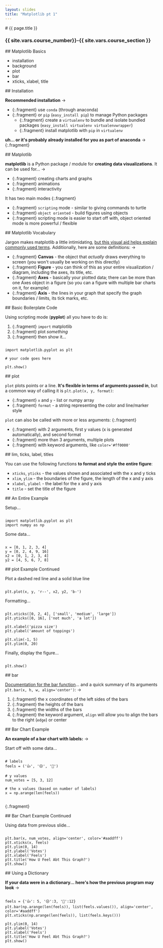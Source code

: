 ```yaml
---
layout: slides
title: "Matplotlib pt 1"
---
```


<section markdown="block" class="intro-slide">
# {{ page.title }}

### {{ site.vars.course_number}}-{{ site.vars.course_section }}

<p><small></small></p>
</section>

<section markdown="block">
## Matplotlib Basics

* installation
* background
* plot
* bar
* xticks, xlabel, title

</section>


<section markdown="block">
## Installation

__Recommended installation__ &rarr;

* {:.fragment} use `conda` (through anaconda) 
* {:.fragment} or `pip` (`easy_install pip`) to manage Python packages
	* {:.fragment} create a `virtualenv` to bundle and isolate bundled packages (`easy_install virtualenv virtualenvwrapper`)
	* {:.fragment} install matplotlib with `pip` in `virtualenv`

__uh... or it's probably already installed for you as part of anaconda__ &rarr;
{:.fragment}


</section>

<section markdown="block">
## Matplotlib

__matplotlib__ is a Python package / module for __creating data visualizations__. It can be used for...  &rarr;

* {:.fragment} creating charts and graphs
* {:.fragment} animations
* {:.fragment} interactivity

It has two main modes
{:.fragment}

* {:.fragment} `scripting` mode - similar to giving commands to turtle
* {:.fragment} `object oriented` - build figures using objects
* {:.fragment} scripting mode is easier to start off with, object oriented mode is more powerful / flexible

</section>

<section markdown="block">
## Matplotlib Vocabulary

Jargon makes matplotlib a little intimidating, [but this visual aid helps explain commonly used terms](https://matplotlib.org/tutorials/introductory/usage.html#parts-of-a-figurea). Additionally, here are some definitions: &rarr;

* {:.fragment} __Canvas__ - the object that _actually_ draws everything to screen (you won't usually be working on this directly)
* {:.fragment} __Figure__ - you can think of this as your entire visualization / diagram, including the axes, its title, etc.
* {:.fragment} __Axes__ - basically your plotted data; there can be more than one Axes object in a figure (so you can a figure with multiple bar charts on it, for example)
* {:.fragment} __Axis__ - the lines in your graph that specify the graph boundaries / limits, its tick marks, etc.
</section>


<section markdown="block">
## Basic Boilerplate Code 

Using scripting mode (__pyplot__) all you have to do is:

1. {:.fragment} `import` matplotlib
2. {:.fragment} plot _something_
3. {:.fragment} then show it...

<pre><code data-trim contenteditable>
import matplotlib.pyplot as plt

# your code goes here

plt.show()
</code></pre>

</section>

<section markdown="block">
## plot

`plot` plots points or a line. __It's flexible in terms of arguments passed in__, but a common way of calling it is `plt.plot(x, y, format)`:

* {:.fragment} `x` and `y` - list or numpy array 
* {:.fragment} `format` - a string representing the color and line/marker style

`plot` can also be called with more or less arguments: 
{:.fragment}

* {:.fragment} with 2 arguments, first y values (x is generated automatically), and second format
* {:.fragment} more than 3 arguments, multiple plots
* {:.fragment} with keyword arguments, like `color='#ff0000'`



</section>

<section markdown="block">
## lim, ticks, label, titles

You can use the following functions __to format and style the entire figure__:

* `xticks`, `yticks` - the values shown and associated with the x and y ticks
* `xlim`, `ylim` - the boundaries of the figure, the length of the x and y axis
* `xlabel`, `ylabel` - the label for the x and y axis
* `title` - set the title of the figure

</section>

<section markdown="block">
## An Entire Example

Setup...

<pre><code data-trim contenteditable>
import matplotlib.pyplot as plt
import numpy as np
</code></pre>

Some data...

<pre><code data-trim contenteditable>
x = [0, 1, 2, 3, 4]
y = [0, 2, 4, 9, 16]
x2 = [0, 1, 2, 3, 4]
y2 = [4, 5, 6, 7, 8]
</code></pre>

</section>

<section markdown="block">
## plot Example Continued

Plot a dashed red line and a solid blue line

<pre><code data-trim contenteditable>
plt.plot(x, y, 'r--', x2, y2, 'b-')
</code></pre>

Formatting...

<pre><code data-trim contenteditable>
plt.xticks([0, 2, 4], ['small', 'medium', 'large'])
plt.yticks([0, 16], ['not much', 'a lot'])

plt.xlabel('pizza size')
plt.ylabel('amount of toppings')

plt.xlim(-1, 5)
plt.ylim(0, 20)
</code></pre>

Finally, display the figure...

<pre><code data-trim contenteditable>
plt.show()
</code></pre>
</section>

<section markdown="block">
## bar

[Documentation for the bar function](https://matplotlib.org/api/_as_gen/matplotlib.pyplot.bar.html)... and a quick summary of its arguments `plt.bar(x, h, w, align='center')`: &rarr;

1. {:.fragment} the x coordinates of the left sides of the bars
2. {:.fragment} the heights of the bars
3. {:.fragment} the widths of the bars
4. {:.fragment} the keyword argument, `align` will allow you to align the bars to the  right (`edge`) or center
</section>


<section markdown="block">
## Bar Chart Example 

__An example of a bar chart with labels:__ &rarr;

Start off with some data...

<pre><code data-trim contenteditable>
# labels
feels = ('👍', '😒', '🍠')

# y values
num_votes = [5, 3, 12]

# the x values (based on number of labels)
x = np.arange(len(feels))

</code></pre>
{:.fragment}

</section>


<section markdown="block">
## Bar Chart Example Continued

Using data from previous slide...

<pre><code data-trim contenteditable>
plt.bar(x, num_votes, align='center', color='#aaddff')
plt.xticks(x, feels)
plt.ylim(0, 14)
plt.ylabel('Votes')
plt.xlabel('Feels')
plt.title('How U Feel Abt This Graph?')
plt.show()
</code></pre>

</section>

<section markdown="block">
## Using a Dictionary

__If your data were in a dictionary... here's how the previous program may look__ &rarr;

<pre><code data-trim contenteditable>
feels = {'👍': 5, '😒':3, '🍠':12}
plt.bar(np.arange(len(feels)), list(feels.values()), align='center', color='#aaddff')
plt.xticks(np.arange(len(feels)), list(feels.keys()))

plt.ylim(0, 14)
plt.ylabel('Votes')
plt.xlabel('Feels')
plt.title('How U Feel Abt This Graph?')
plt.show()
</code></pre>
</section>
